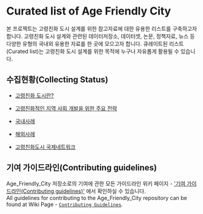 # Curated list of Age Friendly City
본 프로젝트는 고령친화 도시 설계를 위한 참고자료에 대한 유용한 리스트를 구축하고자 합니다. 고령친화 도시 설계와 관련된 데이터저장소, 데이터셋, 논문, 정책자료, 뉴스 등 다양한 유형의 국내외 유용한 자료를 한 곳에 모으고자 합니다. 큐레이트된 리스트(Curated list)는 고령친화 도시 설계를 위한 목적에 누구나 자유롭게 활용될 수 있습니다. 

## 수집현황(Collecting Status)
* [고령친화 도시란?](https://github.com/pwjdgus/Age_Friendly_City/wiki)

* [고령친화적인 지역 사회 개발을 위한 주요 전략](https://github.com/pwjdgus/Age_Friendly_City/wiki#%EA%B3%A0%EB%A0%B9%EC%B9%9C%ED%99%94-%EB%8F%84%EC%8B%9C%EC%9D%98-%EA%B1%B4%EC%84%A4-%EC%9D%B4%EC%9C%A0)

* [국내사례](https://github.com/pwjdgus/Age_Friendly_City/tree/main/%EC%82%AC%EB%A1%80/%EA%B5%AD%EB%82%B4%EC%82%AC%EB%A1%80)

* [해외사례](https://github.com/pwjdgus/Age_Friendly_City/tree/main/%EC%82%AC%EB%A1%80/%ED%95%B4%EC%99%B8%EC%82%AC%EB%A1%80)

* [고령친화도시 국제네트워크](https://github.com/pwjdgus/Age_Friendly_City/blob/main/%EC%88%98%EC%A7%91%20%EC%9E%90%EB%A3%8C/%EA%B3%A0%EB%A0%B9%EC%B9%9C%ED%99%94%EB%8F%84%EC%8B%9C%EA%B5%AD%EC%A0%9C%EB%84%A4%ED%8A%B8%EC%9B%8C%ED%81%AC.md)

## 기여 가이드라인(Contributing guidelines)
Age_Friendly_City 저장소로의 기여에 관한 모든 가이드라인 위키 페이지 - ['기여 가이드라인(Contributing guidelines)'](https://github.com/pwjdgus/Age_Friendly_City/wiki/Contribution-guideline) 에서 확인하실 수 있습니다.  
All guidelines for contributing to the Age_Friendly_City repository can be found at Wiki Page - [`Contributing Guidelines`](https://github.com/pwjdgus/Age_Friendly_City/wiki/Contribution-guideline).
